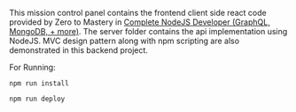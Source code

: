 This mission control panel contains the frontend client side react code provided by Zero to Mastery in [Complete NodeJS Developer (GraphQL, MongoDB, + more)](https://www.udemy.com/course/complete-nodejs-developer-zero-to-mastery/).
The server folder contains the api implementation using NodeJS.
MVC design pattern along with npm scripting are also demonstrated in this backend project.


For Running:

    npm run install

    npm run deploy

